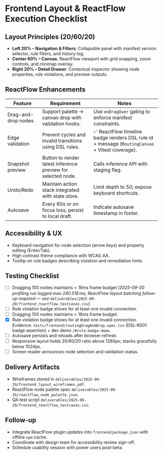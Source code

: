# Frontend Layout & ReactFlow Execution Checklist

## Layout Principles (20/60/20)
- **Left 20% – Navigation & Filters**: Collapsible panel with manifest version selector, rule filters, and history log.
- **Center 60% – Canvas**: ReactFlow viewport with grid snapping, zoom controls, and minimap overlay.
- **Right 20% – Detail Drawer**: Contextual inspector showing node properties, rule violations, and preview outputs.

## ReactFlow Enhancements
| Feature | Requirement | Notes |
| --- | --- | --- |
| Drag-and-drop nodes | Support palette -> canvas drop with validation hooks. | Use `onDragOver` gating to enforce manifest constraints. |
| Edge validation | Prevent cycles and invalid transitions using DSL rules. | ✅ ReactFlow timeline badge renders DSL rule id + message (`RoutingCanvas` + Vitest coverage). |
| Snapshot preview | Button to render latest inference preview for selected node. | Calls inference API with staging flag. |
| Undo/Redo | Maintain action stack integrated with state store. | Limit depth to 50; expose keyboard shortcuts. |
| Autosave | Every 60s or on focus loss, persist to local draft. | Indicate autosave timestamp in footer. |

## Accessibility & UX
- Keyboard navigation for node selection (arrow keys) and property editing (Enter/Tab).
- High contrast theme compliance with WCAG AA.
- Tooltip on rule badges describing violation and remediation hints.

## Testing Checklist
- [ ] Dragging 100 nodes maintains < 16ms frame budget _(2025-09-30 profiling run logged max 240.518 ms; ReactFlow layout batching follow-up required — see `deliverables/2025-09-29/frontend_reactflow_testcases.csv`)._
- [ ] Rule violation badge shows for at least one invalid connection.
- [ ] Dragging 100 nodes maintains < 16ms frame budget.
- [x] Rule violation badge shows for at least one invalid connection. Evidence: `tests/frontend/routingDragAndDrop.spec.tsx` (DSL-R001 badge assertion) + dev demo `/#rule-badge-demo`.
- [ ] Autosave persists and reloads after browser refresh.
- [ ] Responsive layout holds 20/60/20 ratio above 1280px; stacks gracefully below 1024px.
- [ ] Screen reader announces node selection and validation status.

## Delivery Artifacts
- Wireframes stored in `deliverables/2025-09-29/frontend_layout_wireframes.pdf`.
- ReactFlow node palette spec `deliverables/2025-09-29/reactflow_node_palette.json`.
- QA test script `deliverables/2025-09-29/frontend_reactflow_testcases.csv`.

## Follow-up
- Integrate ReactFlow plugin updates into `frontend/package.json` with offline `npm` cache.
- Coordinate with design team for accessibility review sign-off.
- Schedule usability session with power users post-beta.
